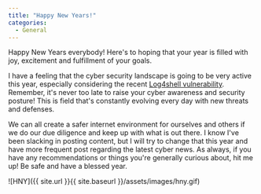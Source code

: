 ```yaml
---
title: "Happy New Years!"
categories:
  - General
---
```


Happy New Years everybody! Here's to hoping that your year is filled with joy, excitement and fulfillment of your goals.

I have a feeling that the cyber security landscape is going to be very active this year, especially considering the recent [Log4shell vulnerability](https://www.freshprinceofhacking.com/general/Log4Shell-Vulnerability/). Remember, it's never too late to raise your cyber awareness and security posture! This is field that's constantly evolving every day with new threats and defenses.

We can all create a safer internet environment for ourselves and others if we do our due diligence and keep up with what is out there. I know I've been slacking in posting content, but I will try to change that this year and have more frequent post regarding the latest cyber news. As always, if you have any recommendations or things you're generally curious about, hit me up! Be safe and have a blessed year. 

![HNY]({{ site.url }}{{ site.baseurl }}/assets/images/hny.gif)
